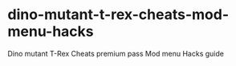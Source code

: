 # dino-mutant-t-rex-cheats-mod-menu-hacks
Dino mutant T-Rex Cheats premium pass Mod menu Hacks guide
